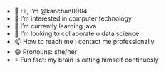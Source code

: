 - 👋 Hi, I’m @kanchan0904
- 👀 I’m interested in computer technology
- 🌱 I’m currently learning java
- 💞️ I’m looking to collaborate o data science
- 📫 How to reach me : contact me professionally
- 😄 Pronouns: she/her
- ⚡ Fun fact: my brain is eating himself continuesly

<!---
kanchan0904/kanchan0904 is a ✨ special ✨ repository because its `README.md` (this file) appears on your GitHub profile.
You can click the Preview link to take a look at your changes.
--->
